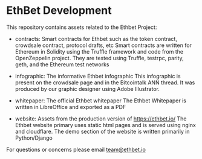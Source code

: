 # EthBet Development

This repository contains assets related to the Ethbet Project:

- contracts: Smart contracts for Ethbet such as the token contract, crowdsale contract, protocol drafts, etc
Smart contracts are written for Ethereum in Solidity using the Truffle framework and code from the OpenZeppelin project.
They are tested using Truffle, testrpc, parity, geth, and the Ethereum test networks

- infographic: The informative Ethbet infographic
This infographic is present on the crowdsale page and in the Bitcointalk ANN thread. It was produced by our
graphic designer using Adobe Illustrator.

- whitepaper: The official Ethbet whitepaper
The Ethbet Whitepaper is written in LibreOffice and exported as a PDF

- website: Assets from the production version of https://ethbet.io/
The Ethbet website primary uses static html pages and is served using nginx and cloudflare.
The demo section of the website is written primarily in Python/Django


For questions or concerns please email team@ethbet.io
